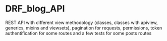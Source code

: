 # DRF_blog_API
REST API with different view methodology (classes, classes with apiview, generics, mixins and viewsets), pagination for requests, permissions, token authentification for some routes and a few tests for some posts routes
